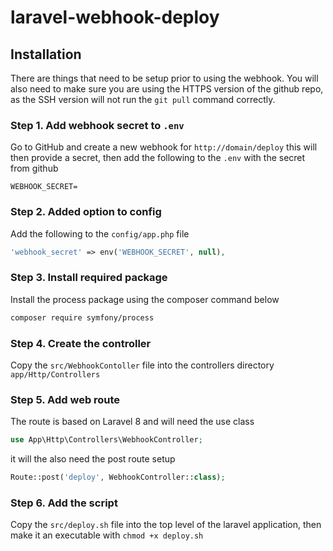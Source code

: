# laravel-webhook-deploy

## Installation

There are things that need to be setup prior to using the webhook. You will also need to make sure you are using the HTTPS version of the github repo, as the SSH version will not run the `git pull` command correctly.

### Step 1. Add webhook secret to `.env` 

Go to GitHub and create a new webhook for `http://domain/deploy` this will then provide a secret, then add the following to the `.env` with the secret from github

```env
WEBHOOK_SECRET=
```

### Step 2. Added option to config

Add the following to the `config/app.php` file

```php
'webhook_secret' => env('WEBHOOK_SECRET', null),
```

### Step 3. Install required package

Install the process package using the composer command below

```bash
composer require symfony/process
```

### Step 4. Create the controller

Copy the `src/WebhookContoller` file into the controllers directory `app/Http/Controllers`

### Step 5. Add web route

The route is based on Laravel 8 and will need the use class

```php
use App\Http\Controllers\WebhookController;
```

it will the also need the post route setup

```php
Route::post('deploy', WebhookController::class);
```

### Step 6. Add the script

Copy the `src/deploy.sh` file into the top level of the laravel application, then make it an executable with `chmod +x deploy.sh`